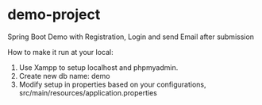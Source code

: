 # demo-project
Spring Boot Demo with Registration, Login and send Email after submission

How to make it run at your local:
1. Use Xampp to setup localhost and phpmyadmin.
2. Create new db name: demo
3. Modify setup in properties based on your configurations, src/main/resources/application.properties
